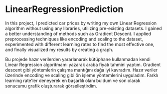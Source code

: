 ﻿# LinearRegressionPrediction

In this project, I predicted car prices by writing my own Linear Regression algorithm without using any libraries, utilizing pre-existing datasets. I gained a better understanding of methods such as Gradient Descent. I applied preprocessing techniques like encoding and scaling to the dataset, experimented with different learning rates to find the most effective one, and finally visualized my results by creating a graph.

Bu projede hazır verilerden yararlanarak kütüphane kullanmadan kendi Linear Regression algoritmamı yazarak araba fiyatı tahmini yaptım. Gradient descent gibi yöntemlerin çalışma mantığını dağa iyi kavradım. Hazır veriler üzerinde encoding ve scaling gibi ön işleme yöntemlerini uyguladım. Farklı learning rate'ler deneyerek en başarlılı olanı buldum ve son olarak sonucumu grafik oluşturarak görselleştirdim.
